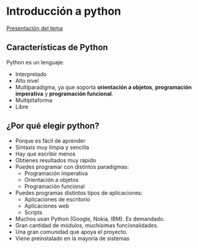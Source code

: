 # Introducción a python

[Presentación del tema](doc/python1.pdf)

## Características de Python 

Python es un lenguaje:

* Interpretado
* Alto nivel
* Multiparadigma, ya que soporta **orientación a objetos**, **programación imperativa**  y **programación funcional**.
* Multipltaforma
* Libre

## ¿Por qué elegir python?

* Porque es fácil de aprender
* Sintaxis muy limpia y sencilla
* Hay que escribir menos
* Obtienes resultados muy rápido
* Puedes programar con distintos paradígmas:
	* Programación imperativa
	* Orientación a objetos
	* Programación funcional
* Puedes programas distintos tipos de aplicaciones:
	* Aplicaciones de escritorio
	* Aplicaciones web
	* Scripts
* Muchos usan Python (Google, Nokia, IBM). Es demandado.
* Gran cantidad de módulos, muchísimas funcionalidades.
* Una gran comunidad que apoya el proyecto.
* Viene preinstalado en la mayoría de sistemas

